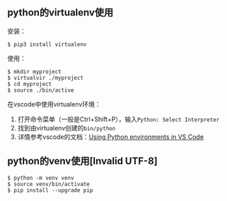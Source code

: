 

## python的virtualenv使用

安装：

```
$ pip3 install virtualenv
```

使用：

```
$ mkdir myproject
$ virtualvir ./myproject
$ cd myproject
$ source ./bin/active
```

在vscode中使用virtualenv环境：

1. 打开命令菜单（一般是Ctrl+Shift+P），输入`Python: Select Interpreter`
2. 找到由virtualenv创建的`bin/python`
3. 详情参考vscode的文档：[Using Python environments in VS Code](https://code.visualstudio.com/docs/python/environments#_manually-specify-an-interpreter)



## python的venv使用[Invalid UTF-8]

```
$ python -m venv venv
$ source venv/bin/activate
$ pip install --upgrade pip
```

